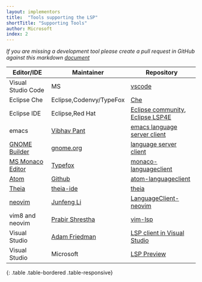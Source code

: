 ```yaml
---
layout: implementors
title:  "Tools supporting the LSP"
shortTitle: "Supporting Tools"
author: Microsoft
index: 2
---
```


*If you are missing a development tool please create a pull request in GitHub against this markdown [document](https://github.com/Microsoft/language-server-protocol/blob/gh-pages/_implementors/tools.md)*


| Editor/IDE | Maintainer | Repository |
|------|--------|----------|
| Visual Studio Code | MS | [vscode](https://code.visualstudio.com)  |
| Eclipse Che | Eclipse,Codenvy/TypeFox | [Che](https://github.com/eclipse/che/issues/1287) |
| Eclipse IDE | Eclipse,Red Hat | [Eclipse community](https://projects.eclipse.org/projects/technology.lsp4e/who), [Eclipse LSP4E](https://projects.eclipse.org/projects/technology.lsp4e) |
| emacs | [Vibhav Pant](https://github.com/vibhavp) | [emacs language server client](https://github.com/emacs-lsp/lsp-mode/) |
|[GNOME Builder](https://wiki.gnome.org/Apps/Builder)| [gnome.org](https://wiki.gnome.org/Apps/Builder/) | [language server client](https://git.gnome.org/browse/gnome-builder/tree/src/libide/langserv) |
|[MS Monaco Editor](https://github.com/Microsoft/monaco-editor)| [Typefox](https://github.com/TypeFox) | [monaco-languageclient](https://www.npmjs.com/package/monaco-languageclient) |
|[Atom](https://atom.io/)| [Github](https://github.com/) | [atom-languageclient](https://atom.io/packages/atom-languageclient) |
|[Theia](https://github.com/theia-ide/theia)| [theia-ide](https://github.com/theia-ide) | [theia](https://github.com/theia-ide/theia) |
|[neovim](https://neovim.io/)| [Junfeng Li](https://github.com/autozimu) | [LanguageClient-neovim](https://github.com/autozimu/LanguageClient-neovim) |
|vim8 and neovim| [Prabir Shrestha](https://github.com/prabirshrestha) | [vim-lsp](https://github.com/prabirshrestha/vim-lsp) |
|Visual Studio| [Adam Friedman](https://github.com/tintoy) | [LSP client in Visual Studio](https://github.com/tintoy/dotnet-language-client/tree/sample/visual-studio/samples/VisualStudioExtension) |
|Visual Studio| Microsoft | [LSP Preview](https://marketplace.visualstudio.com/items?itemName=vsext.LanguageServerClientPreview) |
{: .table .table-bordered .table-responsive}